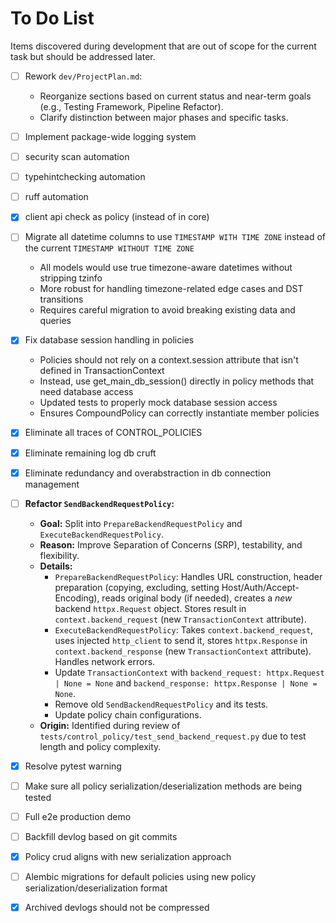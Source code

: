 # To Do List

Items discovered during development that are out of scope for the current task but should be addressed later.

- [ ] Rework `dev/ProjectPlan.md`:
  - Reorganize sections based on current status and near-term goals (e.g., Testing Framework, Pipeline Refactor).
  - Clarify distinction between major phases and specific tasks.

- [ ] Implement package-wide logging system

- [ ] security scan automation
- [ ] typehintchecking automation
- [ ] ruff automation
- [X] client api check as policy (instead of in core)

- [ ] Migrate all datetime columns to use `TIMESTAMP WITH TIME ZONE` instead of the current `TIMESTAMP WITHOUT TIME ZONE`
  - All models would use true timezone-aware datetimes without stripping tzinfo
  - More robust for handling timezone-related edge cases and DST transitions
  - Requires careful migration to avoid breaking existing data and queries

- [X] Fix database session handling in policies
  - Policies should not rely on a context.session attribute that isn't defined in TransactionContext
  - Instead, use get_main_db_session() directly in policy methods that need database access
  - Updated tests to properly mock database session access
  - Ensures CompoundPolicy can correctly instantiate member policies

- [X] Eliminate all traces of CONTROL_POLICIES
- [X] Eliminate remaining log db cruft
- [X] Eliminate redundancy and overabstraction in db connection management

- [ ] **Refactor `SendBackendRequestPolicy`:**
  - **Goal:** Split into `PrepareBackendRequestPolicy` and `ExecuteBackendRequestPolicy`.
  - **Reason:** Improve Separation of Concerns (SRP), testability, and flexibility.
  - **Details:**
    - `PrepareBackendRequestPolicy`: Handles URL construction, header preparation (copying, excluding, setting Host/Auth/Accept-Encoding), reads original body (if needed), creates a *new* backend `httpx.Request` object. Stores result in `context.backend_request` (new `TransactionContext` attribute).
    - `ExecuteBackendRequestPolicy`: Takes `context.backend_request`, uses injected `http_client` to send it, stores `httpx.Response` in `context.backend_response` (new `TransactionContext` attribute). Handles network errors.
    - Update `TransactionContext` with `backend_request: httpx.Request | None = None` and `backend_response: httpx.Response | None = None`.
    - Remove old `SendBackendRequestPolicy` and its tests.
    - Update policy chain configurations.
  - **Origin:** Identified during review of `tests/control_policy/test_send_backend_request.py` due to test length and policy complexity.

- [X] Resolve pytest warning
- [ ] Make sure all policy serialization/deserialization methods are being tested
- [ ] Full e2e production demo
- [ ] Backfill devlog based on git commits
- [X] Policy crud aligns with new serialization approach
- [ ] Alembic migrations for default policies using new policy serialization/deserialization format
- [X] Archived devlogs should not be compressed